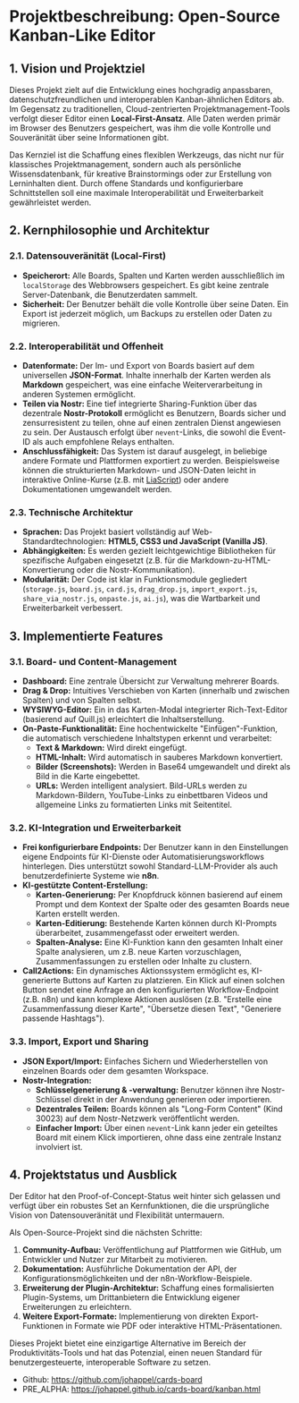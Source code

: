 # Projektbeschreibung: Open-Source Kanban-Like Editor

## 1. Vision und Projektziel

Dieses Projekt zielt auf die Entwicklung eines hochgradig anpassbaren, datenschutzfreundlichen und interoperablen Kanban-ähnlichen Editors ab. Im Gegensatz zu traditionellen, Cloud-zentrierten Projektmanagement-Tools verfolgt dieser Editor einen **Local-First-Ansatz**. Alle Daten werden primär im Browser des Benutzers gespeichert, was ihm die volle Kontrolle und Souveränität über seine Informationen gibt.

Das Kernziel ist die Schaffung eines flexiblen Werkzeugs, das nicht nur für klassisches Projektmanagement, sondern auch als persönliche Wissensdatenbank, für kreative Brainstormings oder zur Erstellung von Lerninhalten dient. Durch offene Standards und konfigurierbare Schnittstellen soll eine maximale Interoperabilität und Erweiterbarkeit gewährleistet werden.

## 2. Kernphilosophie und Architektur

### 2.1. Datensouveränität (Local-First)
- **Speicherort:** Alle Boards, Spalten und Karten werden ausschließlich im `localStorage` des Webbrowsers gespeichert. Es gibt keine zentrale Server-Datenbank, die Benutzerdaten sammelt.
- **Sicherheit:** Der Benutzer behält die volle Kontrolle über seine Daten. Ein Export ist jederzeit möglich, um Backups zu erstellen oder Daten zu migrieren.

### 2.2. Interoperabilität und Offenheit
- **Datenformate:** Der Im- und Export von Boards basiert auf dem universellen **JSON-Format**. Inhalte innerhalb der Karten werden als **Markdown** gespeichert, was eine einfache Weiterverarbeitung in anderen Systemen ermöglicht.
- **Teilen via Nostr:** Eine tief integrierte Sharing-Funktion über das dezentrale **Nostr-Protokoll** ermöglicht es Benutzern, Boards sicher und zensurresistent zu teilen, ohne auf einen zentralen Dienst angewiesen zu sein. Der Austausch erfolgt über `nevent`-Links, die sowohl die Event-ID als auch empfohlene Relays enthalten.
- **Anschlussfähigkeit:** Das System ist darauf ausgelegt, in beliebige andere Formate und Plattformen exportiert zu werden. Beispielsweise können die strukturierten Markdown- und JSON-Daten leicht in interaktive Online-Kurse (z.B. mit [LiaScript](https://liascript.github.io/)) oder andere Dokumentationen umgewandelt werden.

### 2.3. Technische Architektur
- **Sprachen:** Das Projekt basiert vollständig auf Web-Standardtechnologien: **HTML5, CSS3 und JavaScript (Vanilla JS)**.
- **Abhängigkeiten:** Es werden gezielt leichtgewichtige Bibliotheken für spezifische Aufgaben eingesetzt (z.B. für die Markdown-zu-HTML-Konvertierung oder die Nostr-Kommunikation).
- **Modularität:** Der Code ist klar in Funktionsmodule gegliedert (`storage.js`, `board.js`, `card.js`, `drag_drop.js`, `import_export.js`, `share_via_nostr.js`, `onpaste.js`, `ai.js`), was die Wartbarkeit und Erweiterbarkeit verbessert.

## 3. Implementierte Features

### 3.1. Board- und Content-Management
- **Dashboard:** Eine zentrale Übersicht zur Verwaltung mehrerer Boards.
- **Drag & Drop:** Intuitives Verschieben von Karten (innerhalb und zwischen Spalten) und von Spalten selbst.
- **WYSIWYG-Editor:** Ein in das Karten-Modal integrierter Rich-Text-Editor (basierend auf Quill.js) erleichtert die Inhaltserstellung.
- **On-Paste-Funktionalität:** Eine hochentwickelte "Einfügen"-Funktion, die automatisch verschiedene Inhaltstypen erkennt und verarbeitet:
    - **Text & Markdown:** Wird direkt eingefügt.
    - **HTML-Inhalt:** Wird automatisch in sauberes Markdown konvertiert.
    - **Bilder (Screenshots):** Werden in Base64 umgewandelt und direkt als Bild in die Karte eingebettet.
    - **URLs:** Werden intelligent analysiert. Bild-URLs werden zu Markdown-Bildern, YouTube-Links zu einbettbaren Videos und allgemeine Links zu formatierten Links mit Seitentitel.

### 3.2. KI-Integration und Erweiterbarkeit
- **Frei konfigurierbare Endpoints:** Der Benutzer kann in den Einstellungen eigene Endpoints für KI-Dienste oder Automatisierungsworkflows hinterlegen. Dies unterstützt sowohl Standard-LLM-Provider als auch benutzerdefinierte Systeme wie **n8n**.
- **KI-gestützte Content-Erstellung:**
    - **Karten-Generierung:** Per Knopfdruck können basierend auf einem Prompt und dem Kontext der Spalte oder des gesamten Boards neue Karten erstellt werden.
    - **Karten-Editierung:** Bestehende Karten können durch KI-Prompts überarbeitet, zusammengefasst oder erweitert werden.
    - **Spalten-Analyse:** Eine KI-Funktion kann den gesamten Inhalt einer Spalte analysieren, um z.B. neue Karten vorzuschlagen, Zusammenfassungen zu erstellen oder Inhalte zu clustern.
- **Call2Actions:** Ein dynamisches Aktionssystem ermöglicht es, KI-generierte Buttons auf Karten zu platzieren. Ein Klick auf einen solchen Button sendet eine Anfrage an den konfigurierten Workflow-Endpoint (z.B. n8n) und kann komplexe Aktionen auslösen (z.B. "Erstelle eine Zusammenfassung dieser Karte", "Übersetze diesen Text", "Generiere passende Hashtags").

### 3.3. Import, Export und Sharing
- **JSON Export/Import:** Einfaches Sichern und Wiederherstellen von einzelnen Boards oder dem gesamten Workspace.
- **Nostr-Integration:**
    - **Schlüsselgenerierung & -verwaltung:** Benutzer können ihre Nostr-Schlüssel direkt in der Anwendung generieren oder importieren.
    - **Dezentrales Teilen:** Boards können als "Long-Form Content" (Kind 30023) auf dem Nostr-Netzwerk veröffentlicht werden.
    - **Einfacher Import:** Über einen `nevent`-Link kann jeder ein geteiltes Board mit einem Klick importieren, ohne dass eine zentrale Instanz involviert ist.

## 4. Projektstatus und Ausblick

Der Editor hat den Proof-of-Concept-Status weit hinter sich gelassen und verfügt über ein robustes Set an Kernfunktionen, die die ursprüngliche Vision von Datensouveränität und Flexibilität untermauern.

Als Open-Source-Projekt sind die nächsten Schritte:
1.  **Community-Aufbau:** Veröffentlichung auf Plattformen wie GitHub, um Entwickler und Nutzer zur Mitarbeit zu motivieren.
2.  **Dokumentation:** Ausführliche Dokumentation der API, der Konfigurationsmöglichkeiten und der n8n-Workflow-Beispiele.
3.  **Erweiterung der Plugin-Architektur:** Schaffung eines formalisierten Plugin-Systems, um Drittanbietern die Entwicklung eigener Erweiterungen zu erleichtern.
4.  **Weitere Export-Formate:** Implementierung von direkten Export-Funktionen in Formate wie PDF oder interaktive HTML-Präsentationen.

Dieses Projekt bietet eine einzigartige Alternative im Bereich der Produktivitäts-Tools und hat das Potenzial, einen neuen Standard für benutzergesteuerte, interoperable Software zu setzen.



- Github: https://github.com/johappel/cards-board
- PRE_ALPHA: https://johappel.github.io/cards-board/kanban.html